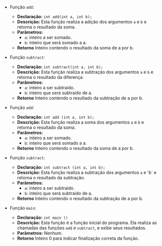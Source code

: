 

- Função `add`:
    - **Declaração:** `int add(int a, int b);`
    - **Descrição:** Esta função realiza a adição dos argumentos `a` e `b` e retorna o resultado da soma.
    - **Parâmetros:**  
        - `a`: inteiro a ser somado.
        - `b`: inteiro que será somado a a.
    - **Retorno** Inteiro contendo o resultado da soma de a por b.



- Função `subtract`: 
    - **Declaração:** `int subtract(int a, int b);` 
    - **Descrição:** Esta função realiza a subtração dos argumentos `a` e `b` e retorna o resultado da diferença. 
    - **Parâmetros:**  
        - `a`: inteiro a ser subtraído.
        - `b`: inteiro que será subtraído de a.
    - **Retorno** Inteiro contendo o resultado da subtração de a por b.



- Função `add`:
    - **Declaração:** `int add (int a, int b);`
    - **Descrição:** Esta função realiza a soma dos argumentos `a` e `b` e retorna o resultado da soma.
    - **Parâmetros:**
        - `a`: inteiro a ser somado.
        - `b`: inteiro que será somado a a.
    - **Retorno** Inteiro contendo o resultado da soma de a por b.
    
- Função `subtract`:
    - **Declaração:** `int subtract (int a, int b);`
    - **Descrição:** Esta função realiza a subtração dos argumentos `a` e 'b` e retorna o resultado da subtração.
    - **Parâmetros:**
        - `a`: inteiro a ser subtraído.
        - `b`: inteiro que será subtraído de a.
    - **Retorno** Inteiro contendo o resultado da subtração de a por b.
    
- Função `main`: 
    - **Declaração:** `int main ()`
    - **Descrição:** Esta função é a função inicial do programa. Ela realiza as chamadas das funções `add` e `subtract`, e exibe seus resultados.
    - **Parâmetros:** Nenhum.
    - **Retorno** Inteiro 0 para indicar finalização correta da função.